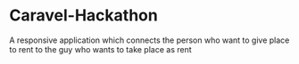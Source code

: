# Caravel-Hackathon
A responsive application which connects the person who want to give place to rent to the guy who wants to take place as rent
